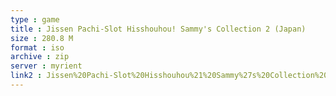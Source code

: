 ```yaml
---
type : game
title : Jissen Pachi-Slot Hisshouhou! Sammy's Collection 2 (Japan)
size : 280.8 M
format : iso
archive : zip
server : myrient
link2 : Jissen%20Pachi-Slot%20Hisshouhou%21%20Sammy%27s%20Collection%202%20%28Japan%29
---
```

